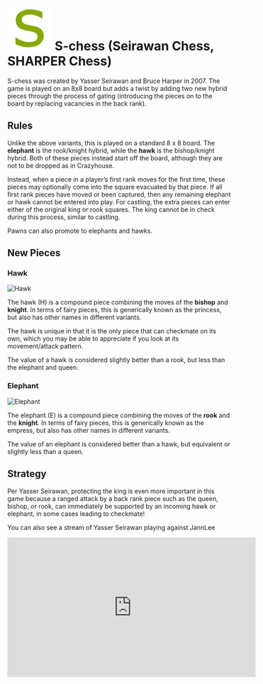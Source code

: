 # ![Seirawan](https://github.com/gbtami/pychess-variants/blob/master/static/icons/schess.svg) S-chess (Seirawan Chess, SHARPER Chess)

S-chess was created by Yasser Seirawan and Bruce Harper in 2007. The game is played on an 8x8 board but adds a twist by adding two new hybrid pieces through the process of gating (introducing the pieces on to the board by replacing vacancies in the back rank). 

## Rules

Unlike the above variants, this is played on a standard 8 x 8 board. The **elephant** is the rook/knight hybrid, while the **hawk** is the bishop/knight hybrid. Both of these pieces instead start off the board, although they are not to be dropped as in Crazyhouse.

Instead, when a piece in a player’s first rank moves for the first time, these pieces may optionally come into the square evacuated by that piece. If all first rank pieces have moved or been captured, then any remaining elephant or hawk cannot be entered into play. For castling, the extra pieces can enter either of the original king or rook squares. The king cannot be in check during this process, similar to castling.

Pawns can also promote to elephants and hawks.

## New Pieces

### Hawk

![Hawk](https://github.com/gbtami/pychess-variants/blob/master/static/images/CVariantsGuide/Hawk.png)

The hawk (H) is a compound piece combining the moves of the **bishop** and **knight**. In terms of fairy pieces, this is generically known as the princess, but also has other names in different variants.

The hawk is unique in that it is the only piece that can checkmate on its own, which you may be able to appreciate if you look at its movement/attack pattern.

The value of a hawk is considered slightly better than a rook, but less than the elephant and queen.

### Elephant

![Elephant](https://github.com/gbtami/pychess-variants/blob/master/static/images/CVariantsGuide/ElephantSeirawan.png)

The elephant (E) is a compound piece combining the moves of the **rook** and the **knight**. In terms of fairy pieces, this is generically known as the empress, but also has other names in different variants. 

The value of an elephant is considered better than a hawk, but equivalent or slightly less than a queen.

## Strategy

Per Yasser Seirawan, protecting the king is even more important in this game because a ranged attack by a back rank piece such as the queen, bishop, or rook, can immediately be supported by an incoming hawk or elephant, in some cases leading to checkmate!

You can also see a stream of Yasser Seirawan playing against JannLee

<iframe width="560" height="315" src="https://www.youtube.com/embed/ujWzsxm18aQ" frameborder="0" allowfullscreen></iframe>